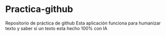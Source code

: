 # Practica-github
Repositorio de práctica de github
Esta aplicación funciona para humanizar texto y saber si un texto esta hecho 100% con IA
